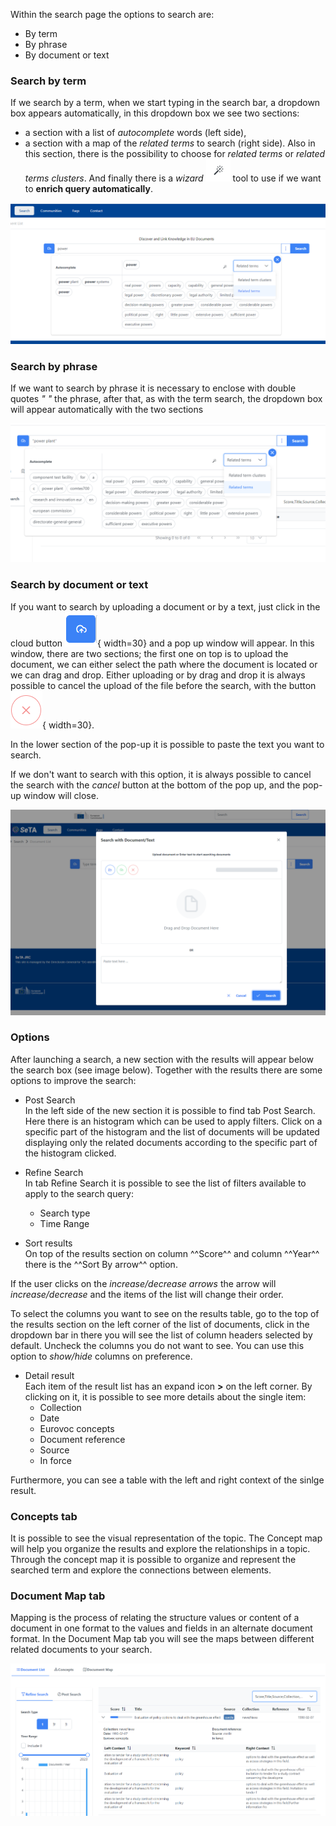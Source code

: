 
Within the search page the options to search are:

* By term
* By phrase
* By document or text
    

### Search by term
If we search by a term, when we start typing in the search bar, a dropdown box appears automatically, in this dropdown box we see two sections:

- a section with a list of *autocomplete* words (left side), 
- a section with a map of the *related terms* to search (right side). Also in this section, there is the possibility to choose for *related terms* or *related terms clusters*. And finally there is a *wizard* ![Image title](../img/wizard.png) tool to use if we want to **enrich query automatically**. 


![Screenshot](../img/search_term.png)


### Search by phrase
If we want to search by phrase it is necessary to enclose with double quotes *" "* the phrase, after that, as with the term search, the dropdown box will appear automatically with the two sections


![Screenshot](../img/search_phrase.png)


### Search by document or text

If you want to search by uploading a document or by a text, just click in the cloud button ![Image title](../img/cloud-button.png){ width=30} and a pop up window will appear. In this window, there are two sections; the first one on top is to upload the document, we can either select the path where the document is located or we can drag and drop. Either uploading or by drag and drop it is always possible to cancel the upload of the file before the search, with the button ![Image title](../img/cancel-upload.png){ width=30}.


In the lower section of the pop-up it is possible to paste the text you want to search. 


If we don't want to search with this option, it is always possible to cancel the search with the *cancel* button at the bottom of the pop up, and the pop-up window will close.

![Screenshot](../img/upload.png)


### Options
After launching a search, a new section with the results will appear below the search box (see image below). Together with the results there are some options to improve the search:

- Post Search   
In the left side of the new section it is possible to find tab Post Search. Here there is an histogram which can be used to apply filters. Click on a specific part of the histogram and the list of documents will be updated displaying only the related documents according to the specific part of the histogram clicked.

- Refine Search      
In tab Refine Search it is possible to see the list of filters available to apply to the search query:     
    - Search type  
    - Time Range        

- Sort results        
On top of the results section on column ^^Score^^ and column ^^Year^^ there is the ^^Sort By arrow^^ option. 

If the user clicks on the *increase/decrease arrows* the arrow will *increase/decrease* and the items of the list will change their order.

To select the columns you want to see on the results table, go to the top of the results section on the left corner of the list of documents, click in the dropdown bar in there you will see the list of column headers selected by default. Uncheck the columns you do not want to see.  You can use this option to *show/hide* columns on preference.

- Detail result                
Each item of the result list has an expand icon **>** on the left corner. By clicking on it, it is possible to see more details about the single item:          
    - Collection        
    - Date           
    - Eurovoc concepts
    - Document reference
    - Source
    - In force

Furthermore, you can see a table with the left and right context of the sinlge result.

### Concepts tab           
It is possible to see the visual representation of the topic. The Concept map will help you organize the results and explore the relationships in a topic. Through the concept map it is possible to organize and represent the searched term and explore the connections between elements.  


### Document Map tab         
Mapping is the process of relating the structure values or content of a document in one format to the values and fields in an alternate document format. In the Document Map tab you will see the maps between different related documents to your search.  



![Image title](../img/search_results_detail.png)